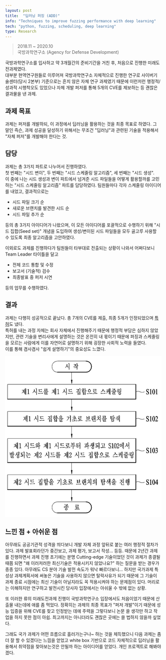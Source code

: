 ```yaml
---
layout: post
title:  "딥러닝 퍼징 (ADD)"
info: "Techniques to improve fuzzing performance with deep learning"
tech: "python, fuzzing, scheduling, deep learning"
type: Research
---
```

> 2018.11 ~ 2020.10  
> 국방과학연구소 (Agency for Defense Development)

국방과학연구소를 입사하고 약 3개월간의 준비기간을 거친 후, 처음으로 진행한 미래도전과제였다.  
대부분 현역연구원들로 이루어져 국방과학연구소 자체적으로 진행한 연구로 사이버기술센터(당시 2본부) 기준으로는 흔치 않은 자체 연구 과제였기 때문에
이런저런 행정적/성과적 시행착오도 있었으나 자체 개발 퍼저를 통해 5개의 CVE를 제보하는 등 괜찮은 결과물을 낸 과제.


## 과제 목표
과제는 퍼저를 개발하되, 이 과정에서 딥러닝을 활용하는 것을 최종 목표로 하였다.
그 말인 즉슨, 과제 성공을 달성하기 위해서는 무조건 "딥러닝"과 관련된 기술을 적용해서 "자체 퍼저"를 개발해야 한다는 것.


## 담당
과제는 총 3가지 파트로 나누어서 진행하였다.  
첫 번째는 "시드 변이", 두 번째는 "시드 스케줄링 알고리즘", 세 번째는 "시드 생성".  
이 중에 나는 시드 생성과 변이 파트에서 넘겨준 시드 파일들을 어떻게 활용할까를 고민하는 "시드 스케줄링 알고리즘" 파트를 담당하였다.
팀원들마다 각자 스케줄링 아이디어를 내었고, 결과적으로는
- 시드 파일 크기 순
- 새로운 브랜치를 발견한 시드 순
- 시드 파일 추가 순

등의 총 3가지 아이디어가 나왔으며, 이 모든 아이디어를 포괄적으로 수행하기 위해 "시드 집합(Seed set)" 개념을 도입하여
생성/변이된 시드 파일들을 모두 골고루 사용할 수 있도록 최종 알고리즘을 고안하였다. 

이외로도 과제를 진행하다가 팀원들이 타부대로 전출되는 상황이 나와서 어쩌다보니 Team Leader 타이틀을 달고
- 전체 코드 통합 및 수정
- 보고서 (기술적) 검수
- 최종발표 중 퍼저 시연

등의 업무를 수행하였다.


## 결과
과제는 다행히 성공적으로 끝났다. 총 7개의 CVE를 제출, 최종 5개가 인정되었으며 [특허](https://doi.org/10.8080/1020200102581)도 냈다.   
특허를 내는 과정 자체는 회사 자체에서 진행해주기 때문에 행정적 부담은 심하지 않았지만, 관련 기술을 변리사에게 설명하는 것은 온전히 내 몫이기 때문에
퍼징과 스케줄링을 모르는 사람에게 이를 자연어로 설명하기 위해 굉장한 사회적 노력을 들였다.  
이를 통해 겸사겸사 "쉽게 설명하기"의 중요성도 느꼈다.

![seed](../assets/img-portfolio/patent-seed.jpg)


## 느낀 점 + 아쉬운 점
아무래도 공공기관적 성격을 띄다보니 개발 자체 과정 앞뒤로 붙는 여러 행정적 절차가 있다.
과제 발표회라던가 중간보고, 과제 평가, 보고서 작성... 등등. 때문에 2년간 과제를 진행하면서
과제 진행 초기에는 분명 Cutting-edge 기술이었던 것이 과제가 종결될 때쯤 되면 "왜 이러저러한 최신기술은 적용시키지 않았나요?"
하는 질문을 받는 경우가 종종 있다.
아무래도 CS 분야 기술 발전 속도가 워낙 빠르다보니... 하지만 국가과제 특성상 과제계획서에 써놓은 기술을 사용하지 않으면 탈락사유가 되기 때문에
그 기술이 과제 종료 시점에는 최신 기술이 아닐지라도 꼭 적용시켜야 하는 문제점이 있다.
머리로는 이해하지만 연구하고 발전시킨 당사자 입장에서는 아쉬울 수 밖에 없는 상황.

또 이러한 류의 미래도전과제 진행이 국방과학연구소 입장에서도 처음이었기 때문에 산출물 내는데에 애를 좀 먹었다.
정확히는 과제의 최종 목표가 "퍼저 개발"이기 때문에 성능 입증을 위해 CVE를 찾고 인정받는 데에 주력을
그렇다보니 논문 쓸 생각만 하고 작업을 하지 못한 점이 아쉽. 최고까지는 아니더라도 괜찮은 곳에는 쓸 법하지 않을까 싶었다.

그래도 국가 과제가 어떤 흐름으로 흘러가는구나~ 하는 것을 체득했으니 다음 과제는 좀 더 잘 할 수 있겠다는 느낌을 얻었고
white box 기반으로 코드 자체적으로 딥러닝을 활용해서 취약점을 찾아보는것은 안될까 하는 아이디어를 얻었다.
개인 프로젝트로 해봐야겠다.